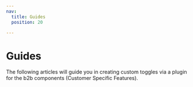 ```yaml
---
nav:
  title: Guides
  position: 20

---
```


# Guides

The following articles will guide you in creating custom toggles via a plugin for the b2b components (Customer Specific Features).
